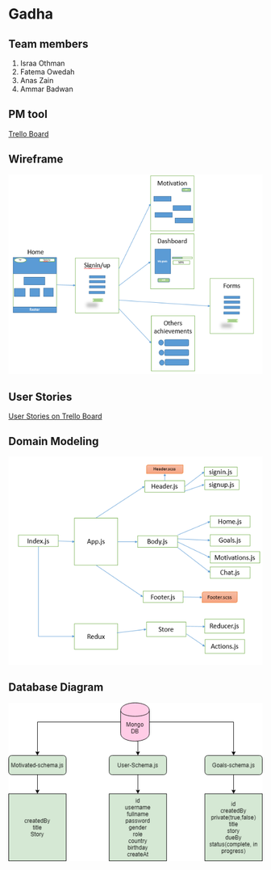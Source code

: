 # Gadha 

## Team members 
 1. Israa Othman  
 2. Fatema Owedah  
 3. Anas Zain  
 4. Ammar Badwan  

## PM tool  
 [Trello Board](https://trello.com/b/T5WEDJt1/final-project)  

## Wireframe   
 ![wireframe](./assets/wireframe.png)
 
## User Stories  
 [User Stories on Trello Board](https://trello.com/c/bDxlmmsq/1-user-stories)  

## Domain Modeling  
 ![Domain Modeling](./assets/domainModeling.png)
  
## Database Diagram  
 ![Database](./assets/MongoBD.png)